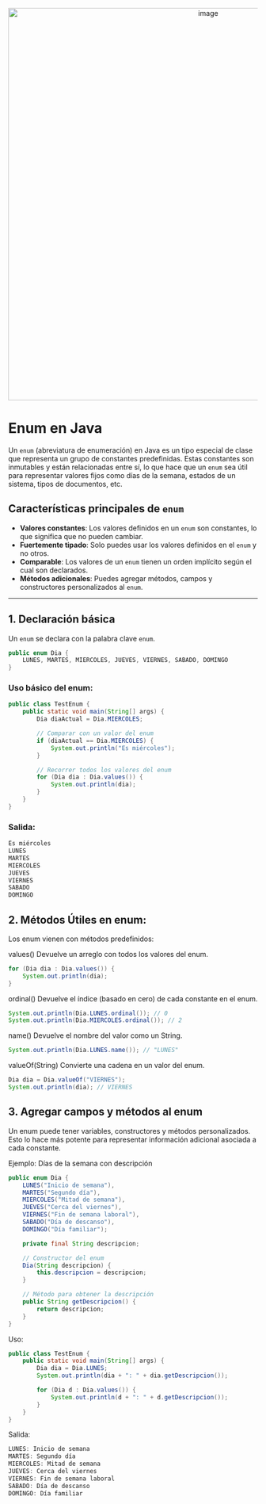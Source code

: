 <p align="center">
  <img width="792" alt="image" src="https://github.com/user-attachments/assets/bf72f843-1d0b-4d3a-b7c8-824be47a0780"/>
</p>

# Enum en Java

Un `enum` (abreviatura de enumeración) en Java es un tipo especial de clase que representa un grupo de constantes predefinidas. Estas constantes son inmutables y están relacionadas entre sí, lo que hace que un `enum` sea útil para representar valores fijos como días de la semana, estados de un sistema, tipos de documentos, etc.

## Características principales de `enum`
- **Valores constantes**: Los valores definidos en un `enum` son constantes, lo que significa que no pueden cambiar.
- **Fuertemente tipado**: Solo puedes usar los valores definidos en el `enum` y no otros.
- **Comparable**: Los valores de un `enum` tienen un orden implícito según el cual son declarados.
- **Métodos adicionales**: Puedes agregar métodos, campos y constructores personalizados al `enum`.

---

## 1. Declaración básica
Un `enum` se declara con la palabra clave `enum`.

```java
public enum Dia {
    LUNES, MARTES, MIERCOLES, JUEVES, VIERNES, SABADO, DOMINGO
}
```
### Uso básico del enum:

```java
public class TestEnum {
    public static void main(String[] args) {
        Dia diaActual = Dia.MIERCOLES;

        // Comparar con un valor del enum
        if (diaActual == Dia.MIERCOLES) {
            System.out.println("Es miércoles");
        }

        // Recorrer todos los valores del enum
        for (Dia dia : Dia.values()) {
            System.out.println(dia);
        }
    }
}
```
### Salida:
```java
Es miércoles
LUNES
MARTES
MIERCOLES
JUEVES
VIERNES
SABADO
DOMINGO
```
## 2. Métodos Útiles en enum:

Los enum vienen con métodos predefinidos:

values()
Devuelve un arreglo con todos los valores del enum.
```java
for (Dia dia : Dia.values()) {
    System.out.println(dia);
}
```

ordinal()
Devuelve el índice (basado en cero) de cada constante en el enum.
```java
System.out.println(Dia.LUNES.ordinal()); // 0
System.out.println(Dia.MIERCOLES.ordinal()); // 2

```
name()
Devuelve el nombre del valor como un String.

```java
System.out.println(Dia.LUNES.name()); // "LUNES"

```
valueOf(String)
Convierte una cadena en un valor del enum.
```java
Dia dia = Dia.valueOf("VIERNES");
System.out.println(dia); // VIERNES

```
## 3. Agregar campos y métodos al enum 
Un enum puede tener variables, constructores y métodos personalizados.
Esto lo hace más potente para representar información adicional asociada a cada constante.

Ejemplo: Días de la semana con descripción
```java
public enum Dia {
    LUNES("Inicio de semana"),
    MARTES("Segundo día"),
    MIERCOLES("Mitad de semana"),
    JUEVES("Cerca del viernes"),
    VIERNES("Fin de semana laboral"),
    SABADO("Día de descanso"),
    DOMINGO("Día familiar");

    private final String descripcion;

    // Constructor del enum
    Dia(String descripcion) {
        this.descripcion = descripcion;
    }

    // Método para obtener la descripción
    public String getDescripcion() {
        return descripcion;
    }
}

```
Uso:

```java
public class TestEnum {
    public static void main(String[] args) {
        Dia dia = Dia.LUNES;
        System.out.println(dia + ": " + dia.getDescripcion());

        for (Dia d : Dia.values()) {
            System.out.println(d + ": " + d.getDescripcion());
        }
    }
}
```
Salida:
```java
LUNES: Inicio de semana
MARTES: Segundo día
MIERCOLES: Mitad de semana
JUEVES: Cerca del viernes
VIERNES: Fin de semana laboral
SABADO: Día de descanso
DOMINGO: Día familiar
```

